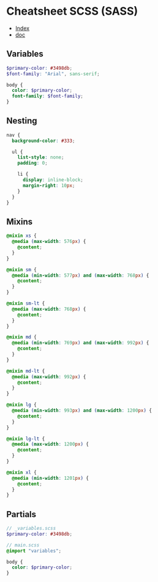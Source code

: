 # Cheatsheet SCSS (SASS)

- [Index](/Readme.md)
- [doc](https://sass-lang.com/)

## Variables

```scss
$primary-color: #3498db;
$font-family: "Arial", sans-serif;

body {
  color: $primary-color;
  font-family: $font-family;
}
```

## Nesting

```scss
nav {
  background-color: #333;

  ul {
    list-style: none;
    padding: 0;

    li {
      display: inline-block;
      margin-right: 10px;
    }
  }
}
```

## Mixins

```scss
@mixin xs {
  @media (max-width: 576px) {
    @content;
  }
}

@mixin sm {
  @media (min-width: 577px) and (max-width: 768px) {
    @content;
  }
}

@mixin sm-lt {
  @media (max-width: 768px) {
    @content;
  }
}

@mixin md {
  @media (min-width: 769px) and (max-width: 992px) {
    @content;
  }
}

@mixin md-lt {
  @media (max-width: 992px) {
    @content;
  }
}

@mixin lg {
  @media (min-width: 993px) and (max-width: 1200px) {
    @content;
  }
}

@mixin lg-lt {
  @media (max-width: 1200px) {
    @content;
  }
}

@mixin xl {
  @media (min-width: 1201px) {
    @content;
  }
}
```

## Partials

```scss
// _variables.scss
$primary-color: #3498db;

// main.scss
@import "variables";

body {
  color: $primary-color;
}
```
